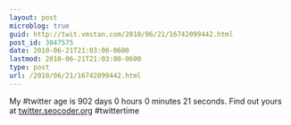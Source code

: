```yaml
---
layout: post
microblog: true
guid: http://twit.vmstan.com/2010/06/21/16742099442.html
post_id: 3047575
date: 2010-06-21T21:03:00-0600
lastmod: 2010-06-21T21:03:00-0600
type: post
url: /2010/06/21/16742099442.html
---
```

My #twitter age is 902 days 0 hours 0 minutes 21 seconds. Find out yours at [twitter.seocoder.org](http://twitter.seocoder.org/) #twittertime
